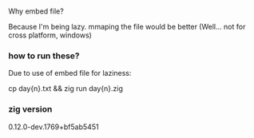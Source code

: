 ###
Why embed file?

Because I'm being lazy. mmaping the file would be better (Well... not for cross platform, windows)

### how to run these?

Due to use of embed file for laziness:

cp day{n}.txt && zig run day{n}.zig


### zig version

0.12.0-dev.1769+bf5ab5451
